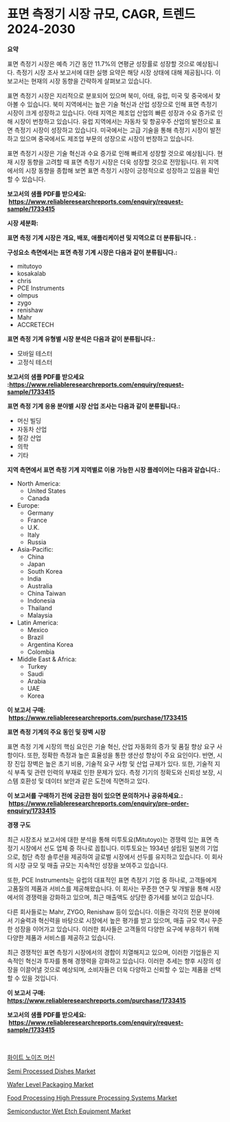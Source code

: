 <p><h1>표면 측정기 시장 규모, CAGR, 트렌드 2024-2030</h1></p><p><strong>요약</strong></p>
<p><p>표면 측정기 시장은 예측 기간 동안 11.7%의 연평균 성장률로 성장할 것으로 예상됩니다. 측정기 시장 조사 보고서에 대한 실행 요약은 해당 시장 상태에 대해 제공됩니다. 이 보고서는 현재의 시장 동향을 간략하게 살펴보고 있습니다.</p><p>표면 측정기 시장은 지리적으로 분포되어 있으며 북미, 아태, 유럽, 미국 및 중국에서 찾아볼 수 있습니다. 북미 지역에서는 높은 기술 혁신과 산업 성장으로 인해 표면 측정기 시장이 크게 성장하고 있습니다. 아태 지역은 제조업 산업의 빠른 성장과 수요 증가로 인해 시장이 번창하고 있습니다. 유럽 지역에서는 자동차 및 항공우주 산업의 발전으로 표면 측정기 시장이 성장하고 있습니다. 미국에서는 고급 기술을 통해 측정기 시장이 발전하고 있으며 중국에서도 제조업 부문의 성장으로 시장이 번창하고 있습니다.</p><p>표면 측정기 시장은 기술 혁신과 수요 증가로 인해 빠르게 성장할 것으로 예상됩니다. 현재 시장 동향을 고려할 때 표면 측정기 시장은 더욱 성장할 것으로 전망됩니다. 위 지역에서의 시장 동향을 종합해 보면 표면 측정기 시장이 긍정적으로 성장하고 있음을 확인할 수 있습니다.</p></p>
<p><strong>보고서의 샘플 PDF를 받으세요: &nbsp;<a href="https://www.reliableresearchreports.com/enquiry/request-sample/1733415">https://www.reliableresearchreports.com/enquiry/request-sample/1733415</a></strong></p>
<p><strong>시장 세분화:</strong></p>
<p><strong> 표면 측정 기계 시장은 개요, 배포, 애플리케이션 및 지역으로 더 분류됩니다. :</strong></p>
<p><strong>구성요소 측면에서는 표면 측정 기계 시장은 다음과 같이 분류됩니다.:</strong></p>
<p><ul><li>mitutoyo</li><li>kosakalab</li><li>chris</li><li>PCE Instruments</li><li>olmpus</li><li>zygo</li><li>renishaw</li><li>Mahr</li><li>ACCRETECH</li></ul></p>
<p><strong> 표면 측정 기계 유형별 시장 분석은 다음과 같이 분류됩니다.:</strong></p>
<p><ul><li>모바일 테스터</li><li>고정식 테스터</li></ul></p>
<p><strong>보고서의 샘플 PDF를 받으세요 :<a href="https://www.reliableresearchreports.com/enquiry/request-sample/1733415">https://www.reliableresearchreports.com/enquiry/request-sample/1733415</a></strong></p>
<p><strong> 표면 측정 기계 응용 분야별 시장 산업 조사는 다음과 같이 분류됩니다.:</strong></p>
<p><ul><li>머신 빌딩</li><li>자동차 산업</li><li>철강 산업</li><li>의학</li><li>기타</li></ul></p>
<p><strong>지역 측면에서 표면 측정 기계 지역별로 이용 가능한 시장 플레이어는 다음과 같습니다.:</strong></p>
<p><ul>
    <li>
        North America:
        <ul>
            <li>United States</li>
            <li>Canada</li>
        </ul>
    </li>
    <li>
        Europe:
        <ul>
            <li>Germany</li>
            <li>France</li>
            <li>U.K.</li>
            <li>Italy</li>
            <li>Russia</li>
        </ul>
    </li>
    <li>
        Asia-Pacific:
        <ul>
            <li>China</li>
            <li>Japan</li>
            <li>South Korea</li>
            <li>India</li>
            <li>Australia</li>
            <li>China Taiwan</li>
            <li>Indonesia</li>
            <li>Thailand</li>
            <li>Malaysia</li>
        </ul>
    </li>
    <li>
        Latin America:
        <ul>
            <li>Mexico</li>
            <li>Brazil</li>
            <li>Argentina Korea</li>
            <li>Colombia</li>
        </ul>
    </li>
    <li>
        Middle East & Africa:
        <ul>
            <li>Turkey</li>
            <li>Saudi</li>
            <li>Arabia</li>
            <li>UAE</li>
            <li>Korea</li>
        </ul>
    </li>
    </ul></p>
<p><strong>이 보고서 구매: &nbsp;<a href="https://www.reliableresearchreports.com/purchase/1733415">https://www.reliableresearchreports.com/purchase/1733415</a></strong></p>
<p><strong>표면 측정 기계의 주요 동인 및 장벽 시장</strong></p>
<p><p>표면 측정 기계 시장의 핵심 요인은 기술 혁신, 산업 자동화의 증가 및 품질 향상 요구 사항이다. 또한, 정확한 측정과 높은 효율성을 통한 생산성 향상이 주요 요인이다. 반면, 시장 진입 장벽은 높은 초기 비용, 기술적 요구 사항 및 산업 규제가 있다. 또한, 기술적 지식 부족 및 관련 인력의 부재로 인한 문제가 있다. 측정 기기의 정확도와 신뢰성 보장, 시스템 호환성 및 데이터 보안과 같은 도전에 직면하고 있다.</p></p>
<p><strong>이 보고서를 구매하기 전에 궁금한 점이 있으면 문의하거나 공유하세요.: &nbsp;<a href="https://www.reliableresearchreports.com/enquiry/pre-order-enquiry/1733415">https://www.reliableresearchreports.com/enquiry/pre-order-enquiry/1733415</a></strong></p>
<p><strong>경쟁 구도</strong></p>
<p><p>최근 시장조사 보고서에 대한 분석을 통해 미투토요(Mitutoyo)는 경쟁력 있는 표면 측정기 시장에서 선도 업체 중 하나로 꼽힙니다. 미투토요는 1934년 설립된 일본의 기업으로, 첨단 측정 솔루션을 제공하여 글로벌 시장에서 선두를 유지하고 있습니다. 이 회사의 시장 규모 및 매출 규모는 지속적인 성장을 보여주고 있습니다.</p><p>또한, PCE Instruments는 유럽의 대표적인 표면 측정기 기업 중 하나로, 고객들에게 고품질의 제품과 서비스를 제공해왔습니다. 이 회사는 꾸준한 연구 및 개발을 통해 시장에서의 경쟁력을 강화하고 있으며, 최근 매출액도 상당한 증가세를 보이고 있습니다.</p><p>다른 회사들로는 Mahr, ZYGO, Renishaw 등이 있습니다. 이들은 각각의 전문 분야에서 기술력과 혁신력을 바탕으로 시장에서 높은 평가를 받고 있으며, 매출 규모 역시 꾸준한 성장을 이어가고 있습니다. 이러한 회사들은 고객들의 다양한 요구에 부응하기 위해 다양한 제품과 서비스를 제공하고 있습니다.</p><p>최근 경쟁적인 표면 측정기 시장에서의 경합이 치열해지고 있으며, 이러한 기업들은 지속적인 혁신과 투자를 통해 경쟁력을 강화하고 있습니다. 이러한 추세는 향후 시장의 성장을 이끌어낼 것으로 예상되며, 소비자들은 더욱 다양하고 신뢰할 수 있는 제품을 선택할 수 있을 것입니다.</p></p>
<p><strong>이 보고서 구매: &nbsp; <a href="https://www.reliableresearchreports.com/purchase/1733415">https://www.reliableresearchreports.com/purchase/1733415</a></strong></p>
<p><strong>보고서의 샘플 PDF를 받으세요: &nbsp;<a href="https://www.reliableresearchreports.com/enquiry/request-sample/1733415">https://www.reliableresearchreports.com/enquiry/request-sample/1733415</a></strong><strong></strong></p>
<p>&nbsp;</p>
<p><p><a href="https://github.com/vsckjg50460/Market-Research-Report-List-1/blob/main/7924377185767.md">화이트 노이즈 머신</a></p><p><a href="https://github.com/Hazelklievgspy6vdcsmu106w/Market-Research-Report-List-1/blob/main/semi-processed-dishes-market.md">Semi Processed Dishes Market</a></p><p><a href="https://view.publitas.com/reportprime-1/wafer-level-packaging-market-provides-a-comprehensive-analysis-including-a-macro-overview-of-the-market-as-well-as-micro-details-such-as-market-size-and-competitive-landscape/">Wafer Level Packaging Market</a></p><p><a href="https://cautious-neon-760.notion.site/Food-Processing-High-Pressure-Processing-Systems-Market-Research-Report-The-Key-To-Successful-Busin-8ad7a03aec5a47cdaa54155e909e6296">Food Processing High Pressure Processing Systems Market</a></p><p><a href="https://frill-swim-3cd.notion.site/Semiconductor-Wet-Etch-Equipment-Market-Size-Share-Trends-Analysis-Report-By-Application-Regiona-3e77d08029314a9f9c08fdef5182de1e">Semiconductor Wet Etch Equipment Market</a></p></p>